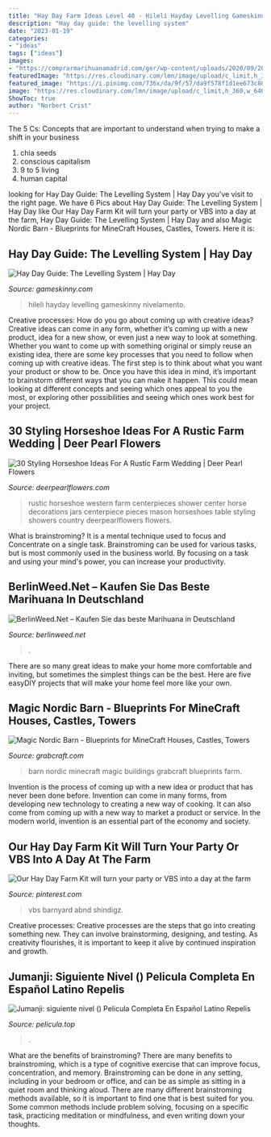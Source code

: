 ```yaml
---
title: "Hay Day Farm Ideas Level 40 - Hileli Hayday Levelling Gameskinny Nivelamento"
description: "Hay day guide: the levelling system"
date: "2023-01-19"
categories:
- "ideas"
tags: ["ideas"]
images:
- "https://comprarmarihuanamadrid.com/ger/wp-content/uploads/2020/09/20200616_154956-768x1024.jpg"
featuredImage: "https://res.cloudinary.com/lmn/image/upload/c_limit,h_360,w_640/e_sharpen:100/f_auto,fl_lossy,q_auto/v1/gameskinny/5b977add603656941685e3a94f82ca60.jpg"
featured_image: "https://i.pinimg.com/736x/da/9f/57/da9f578f1d1ee673c86cb1a8cc761760--hay-day-barnyard-party.jpg"
image: "https://res.cloudinary.com/lmn/image/upload/c_limit,h_360,w_640/e_sharpen:100/f_auto,fl_lossy,q_auto/v1/gameskinny/5b977add603656941685e3a94f82ca60.jpg"
ShowToc: true
author: "Norbert Crist"
---
```



The 5 Cs: Concepts that are important to understand when trying to make a shift in your business
1. chia seeds
2. conscious capitalism
3. 9 to 5 living
4. human capital

	

		
looking for Hay Day Guide: The Levelling System | Hay Day you've visit to the right page. We have 6 Pics about Hay Day Guide: The Levelling System | Hay Day like Our Hay Day Farm Kit will turn your party or VBS into a day at the farm, Hay Day Guide: The Levelling System | Hay Day and also Magic Nordic Barn - Blueprints for MineCraft Houses, Castles, Towers. Here it is:
		
    
## Hay Day Guide: The Levelling System | Hay Day

<img loading=lazy src="https://res.cloudinary.com/lmn/image/upload/c_limit,h_360,w_640/e_sharpen:100/f_auto,fl_lossy,q_auto/v1/gameskinny/5b977add603656941685e3a94f82ca60.jpg" onerror="this.onerror=null;this.src='https://tse2.mm.bing.net/th?id=OIP.0DcAGLYFfvVfJG0iThQb7QHaE8&amp;pid=15.1';" alt="Hay Day Guide: The Levelling System | Hay Day">

_Source: gameskinny.com_

>hileli hayday levelling gameskinny nivelamento. 

	

Creative processes: How do you go about coming up with creative ideas?
Creative ideas can come in any form, whether it’s coming up with a new product, idea for a new show, or even just a new way to look at something. Whether you want to come up with something original or simply reuse an existing idea, there are some key processes that you need to follow when coming up with creative ideas. 
The first step is to think about what you want your product or show to be. Once you have this idea in mind, it’s important to brainstorm different ways that you can make it happen. This could mean looking at different concepts and seeing which ones appeal to you the most, or exploring other possibilities and seeing which ones work best for your project.

    
## 30 Styling Horseshoe Ideas For A Rustic Farm Wedding | Deer Pearl Flowers

<img loading=lazy src="http://www.deerpearlflowers.com/wp-content/uploads/2016/02/Rustic-wedding-shower-center-pieces-using-all-different-sizes-mason-jars.jpg" onerror="this.onerror=null;this.src='https://tse1.mm.bing.net/th?id=OIP.1j6B4GnCu8t2RootW_v7TwHaNJ&amp;pid=15.1';" alt="30 Styling Horseshoe Ideas For A Rustic Farm Wedding | Deer Pearl Flowers">

_Source: deerpearlflowers.com_

>rustic horseshoe western farm centerpieces shower center horse decorations jars centerpiece pieces mason horseshoes table styling showers country deerpearlflowers flowers. 

	

What is brainstroming? It is a mental technique used to focus and Concentrate on a single task. Brainstroming can be used for various tasks, but is most commonly used in the business world. By focusing on a task and using your mind's power, you can increase your productivity.

    
## BerlinWeed.Net – Kaufen Sie Das Beste Marihuana In Deutschland

<img loading=lazy src="https://comprarmarihuanamadrid.com/ger/wp-content/uploads/2020/09/20200616_154956-768x1024.jpg" onerror="this.onerror=null;this.src='https://tse4.mm.bing.net/th?id=OIP.VjXsVCExi_sSH8CSGaLlkAHaJ4&amp;pid=15.1';" alt="BerlinWeed.Net – Kaufen Sie das beste Marihuana in Deutschland">

_Source: berlinweed.net_

>. 

	

There are so many great ideas to make your home more comfortable and inviting, but sometimes the simplest things can be the best. Here are five easyDIY projects that will make your home feel more like your own.

    
## Magic Nordic Barn - Blueprints For MineCraft Houses, Castles, Towers

<img loading=lazy src="https://h9y3q5u4.stackpathcdn.com/files/products/large/large_magic-nordic-barn-7488.png" onerror="this.onerror=null;this.src='https://tse3.mm.bing.net/th?id=OIP.GCh-U4Kr4q3RD5CZVu-R9AHaHe&amp;pid=15.1';" alt="Magic Nordic Barn - Blueprints for MineCraft Houses, Castles, Towers">

_Source: grabcraft.com_

>barn nordic minecraft magic buildings grabcraft blueprints farm. 

	

Invention is the process of coming up with a new idea or product that has never been done before. Invention can come in many forms, from developing new technology to creating a new way of cooking. It can also come from coming up with a new way to market a product or service. In the modern world, invention is an essential part of the economy and society.

    
## Our Hay Day Farm Kit Will Turn Your Party Or VBS Into A Day At The Farm

<img loading=lazy src="https://i.pinimg.com/736x/da/9f/57/da9f578f1d1ee673c86cb1a8cc761760--hay-day-barnyard-party.jpg" onerror="this.onerror=null;this.src='https://tse2.mm.bing.net/th?id=OIP.80z2SIDpvTYxaaVgzMPSbAEsEs&amp;pid=15.1';" alt="Our Hay Day Farm Kit will turn your party or VBS into a day at the farm">

_Source: pinterest.com_

>vbs barnyard abnd shindigz. 

	

Creative processes:
Creative processes are the steps that go into creating something new. They can involve brainstorming, designing, and testing. As creativity flourishes, it is important to keep it alive by continued inspiration and growth.

    
## Jumanji: Siguiente Nivel () Pelicula Completa En Español Latino Repelis

<img loading=lazy src="https://image.tmdb.org/t/p/w185/d7TQltbhyV4aYQph7HL62jCy2pD.jpg" onerror="this.onerror=null;this.src='https://tse3.mm.bing.net/th?id=OIP.0mf-n6N9EuDRFPqLH8or9wAAAA&amp;pid=15.1';" alt="Jumanji: siguiente nivel () Pelicula Completa En Español Latino Repelis">

_Source: pelicula.top_

>. 

	

What are the benefits of brainstroming?
There are many benefits to brainstroming, which is a type of cognitive exercise that can improve focus, concentration, and memory. Brainstroming can be done in any setting, including in your bedroom or office, and can be as simple as sitting in a quiet room and thinking aloud. There are many different brainstroming methods available, so it is important to find one that is best suited for you. Some common methods include problem solving, focusing on a specific task, practicing meditation or mindfulness, and even writing down your thoughts.

